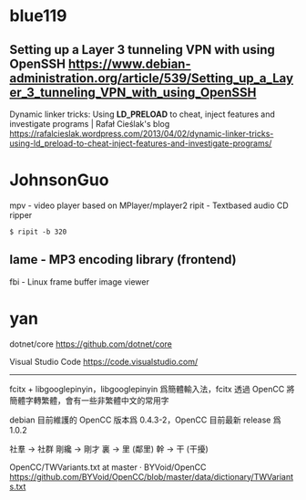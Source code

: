 


# blue119

Setting up a Layer 3 tunneling VPN with using OpenSSH
<https://www.debian-administration.org/article/539/Setting_up_a_Layer_3_tunneling_VPN_with_using_OpenSSH>  
--------

Dynamic linker tricks: Using **LD_PRELOAD** to cheat, inject features and investigate programs | Rafał Cieślak's blog
<https://rafalcieslak.wordpress.com/2013/04/02/dynamic-linker-tricks-using-ld_preload-to-cheat-inject-features-and-investigate-programs/>  

# JohnsonGuo

mpv - video player based on MPlayer/mplayer2
ripit - Textbased audio CD ripper


    $ ripit -b 320


lame - MP3 encoding library (frontend)
--------
fbi - Linux frame buffer image viewer

# yan

dotnet/core
<https://github.com/dotnet/core>  

Visual Studio Code
<https://code.visualstudio.com/>  

-------

fcitx + libgooglepinyin，libgooglepinyin 爲簡體輸入法，fcitx 透過 OpenCC 將簡體字轉繁體，會有一些非繁體中文的常用字

debian 目前維護的 OpenCC 版本爲 0.4.3-2，OpenCC 目前最新 release 爲 1.0.2

社羣 -> 社群
剛纔 -> 剛才
裏 -> 里 (鄰里)
幹 -> 干 (干擾)

OpenCC/TWVariants.txt at master · BYVoid/OpenCC
<https://github.com/BYVoid/OpenCC/blob/master/data/dictionary/TWVariants.txt>  